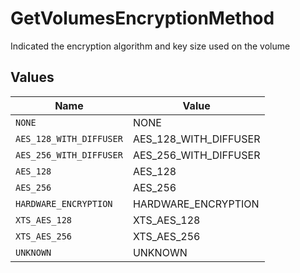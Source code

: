# GetVolumesEncryptionMethod

Indicated the encryption algorithm and key size used on the volume


## Values

| Name                    | Value                   |
| ----------------------- | ----------------------- |
| `NONE`                  | NONE                    |
| `AES_128_WITH_DIFFUSER` | AES_128_WITH_DIFFUSER   |
| `AES_256_WITH_DIFFUSER` | AES_256_WITH_DIFFUSER   |
| `AES_128`               | AES_128                 |
| `AES_256`               | AES_256                 |
| `HARDWARE_ENCRYPTION`   | HARDWARE_ENCRYPTION     |
| `XTS_AES_128`           | XTS_AES_128             |
| `XTS_AES_256`           | XTS_AES_256             |
| `UNKNOWN`               | UNKNOWN                 |